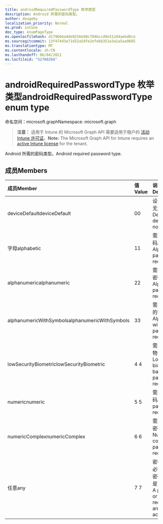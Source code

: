```yaml
---
title: androidRequiredPasswordType 枚举类型
description: Android 所需的密码类型。
author: dougeby
localization_priority: Normal
ms.prod: intune
doc_type: enumPageType
ms.openlocfilehash: d179666a4de9256e98c704bccd9e512d4aebd0ce
ms.sourcegitcommit: 13f474d3e71d32a5dfe2efebb351e3a1a5aa9685
ms.translationtype: MT
ms.contentlocale: zh-CN
ms.lasthandoff: 06/04/2021
ms.locfileid: "52760284"
---
```

# <a name="androidrequiredpasswordtype-enum-type"></a><span data-ttu-id="a6f57-103">androidRequiredPasswordType 枚举类型</span><span class="sxs-lookup"><span data-stu-id="a6f57-103">androidRequiredPasswordType enum type</span></span>

<span data-ttu-id="a6f57-104">命名空间：microsoft.graph</span><span class="sxs-lookup"><span data-stu-id="a6f57-104">Namespace: microsoft.graph</span></span>

> <span data-ttu-id="a6f57-105">**注意：** 适用于 Intune 的 Microsoft Graph API 需要适用于租户的 [活动 Intune 许可证](https://go.microsoft.com/fwlink/?linkid=839381)。</span><span class="sxs-lookup"><span data-stu-id="a6f57-105">**Note:** The Microsoft Graph API for Intune requires an [active Intune license](https://go.microsoft.com/fwlink/?linkid=839381) for the tenant.</span></span>

<span data-ttu-id="a6f57-106">Android 所需的密码类型。</span><span class="sxs-lookup"><span data-stu-id="a6f57-106">Android required password type.</span></span>

## <a name="members"></a><span data-ttu-id="a6f57-107">成员</span><span class="sxs-lookup"><span data-stu-id="a6f57-107">Members</span></span>
|<span data-ttu-id="a6f57-108">成员</span><span class="sxs-lookup"><span data-stu-id="a6f57-108">Member</span></span>|<span data-ttu-id="a6f57-109">值</span><span class="sxs-lookup"><span data-stu-id="a6f57-109">Value</span></span>|<span data-ttu-id="a6f57-110">说明</span><span class="sxs-lookup"><span data-stu-id="a6f57-110">Description</span></span>|
|:---|:---|:---|
|<span data-ttu-id="a6f57-111">deviceDefault</span><span class="sxs-lookup"><span data-stu-id="a6f57-111">deviceDefault</span></span>|<span data-ttu-id="a6f57-112">0</span><span class="sxs-lookup"><span data-stu-id="a6f57-112">0</span></span>|<span data-ttu-id="a6f57-113">设备默认值，无意图。</span><span class="sxs-lookup"><span data-stu-id="a6f57-113">Device default value, no intent.</span></span>|
|<span data-ttu-id="a6f57-114">字母</span><span class="sxs-lookup"><span data-stu-id="a6f57-114">alphabetic</span></span>|<span data-ttu-id="a6f57-115">1</span><span class="sxs-lookup"><span data-stu-id="a6f57-115">1</span></span>|<span data-ttu-id="a6f57-116">需要字母密码。</span><span class="sxs-lookup"><span data-stu-id="a6f57-116">Alphabetic password required.</span></span>|
|<span data-ttu-id="a6f57-117">alphanumeric</span><span class="sxs-lookup"><span data-stu-id="a6f57-117">alphanumeric</span></span>|<span data-ttu-id="a6f57-118">2</span><span class="sxs-lookup"><span data-stu-id="a6f57-118">2</span></span>|<span data-ttu-id="a6f57-119">需要字母数字密码。</span><span class="sxs-lookup"><span data-stu-id="a6f57-119">Alphanumeric password required.</span></span>|
|<span data-ttu-id="a6f57-120">alphanumericWithSymbols</span><span class="sxs-lookup"><span data-stu-id="a6f57-120">alphanumericWithSymbols</span></span>|<span data-ttu-id="a6f57-121">3</span><span class="sxs-lookup"><span data-stu-id="a6f57-121">3</span></span>|<span data-ttu-id="a6f57-122">需要符号密码的字母数字。</span><span class="sxs-lookup"><span data-stu-id="a6f57-122">Alphanumeric with symbols password required.</span></span>|
|<span data-ttu-id="a6f57-123">lowSecurityBiometric</span><span class="sxs-lookup"><span data-stu-id="a6f57-123">lowSecurityBiometric</span></span>|<span data-ttu-id="a6f57-124">4 </span><span class="sxs-lookup"><span data-stu-id="a6f57-124">4</span></span>|<span data-ttu-id="a6f57-125">需要低安全生物识别密码。</span><span class="sxs-lookup"><span data-stu-id="a6f57-125">Low security biometrics based password required.</span></span>|
|<span data-ttu-id="a6f57-126">numeric</span><span class="sxs-lookup"><span data-stu-id="a6f57-126">numeric</span></span>|<span data-ttu-id="a6f57-127">5 </span><span class="sxs-lookup"><span data-stu-id="a6f57-127">5</span></span>|<span data-ttu-id="a6f57-128">需要数字密码。</span><span class="sxs-lookup"><span data-stu-id="a6f57-128">Numeric password required.</span></span>|
|<span data-ttu-id="a6f57-129">numericComplex</span><span class="sxs-lookup"><span data-stu-id="a6f57-129">numericComplex</span></span>|<span data-ttu-id="a6f57-130">6 </span><span class="sxs-lookup"><span data-stu-id="a6f57-130">6</span></span>|<span data-ttu-id="a6f57-131">需要数字复杂密码。</span><span class="sxs-lookup"><span data-stu-id="a6f57-131">Numeric complex password required.</span></span>|
|<span data-ttu-id="a6f57-132">任意</span><span class="sxs-lookup"><span data-stu-id="a6f57-132">any</span></span>|<span data-ttu-id="a6f57-133">7 </span><span class="sxs-lookup"><span data-stu-id="a6f57-133">7</span></span>|<span data-ttu-id="a6f57-134">密码或模式是必需的，任何密码或模式都是可接受的。</span><span class="sxs-lookup"><span data-stu-id="a6f57-134">A password or pattern is required, and any is acceptable.</span></span>|




